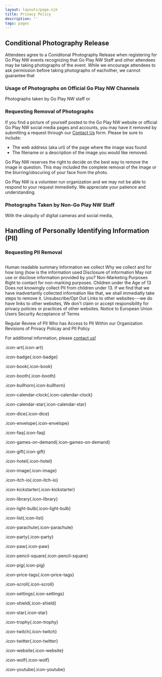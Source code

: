 ```yaml
---
layout: layouts/page.njk
title: Privacy Policy
description: ''
tags: pages
---
```


## Conditional Photography Release
Attendees agree to a Coniditonal Photography Release when registering for Go Play NW events recognizing that Go Play NW Staff and other attendees may be taking photographs of the event. While we encourage attendees to ask permission before taking photographs of eachother, we cannot guarantee that 

### Usage of Photographs on Official Go Play NW Channels
Photographs taken by Go Play NW staff or 

### Requesting Removal of Photographs
If you find a picture of yourself posted to the Go Play NW website or official Go Play NW social media pages and accounts, you may have it removed by submitting a request through our [Contact Us](/contact-us) form. Please be sure to include:

* The web address (aka url) of the page where the image was found 
* The filename or a description of the image you would like removed.

Go Play NW reserves the right to decide on the best way to remove the image in question. This may included the complete removal of the image or the blurring/obscuring of your face from the photo.

Go Play NW is a volunteer run organization and we may not be able to respond to your request immedietly. We appreciate your patience and understanding.

### Photographs Taken by Non-Go Play NW Staff
With the ubiquity of digital cameras and social media, 

## Handling of Personally Identifying Information (PII)
### Requesting PII Removal

## 

Human readable summary
Information we collect
Why we collect and for how long (how is the information used
Disclosure of information
May not use or disclose information provided by you?
Non-Marketing Purposes
Right to contact for non-marking purposes.
Children under the Age of 13
Does not knowingly collect PII from children under 13. If we find that we have inadvertantly collected information like that, we shall immediatly take steps to remove it.
Unsubscribe/Opt Out
Links to other websites---we do have links to other websites, We don't claim or accept responsibility for privacy policies or practices of other websites.
Notice to European Union Users
Security
Acceptance of Terms

Regular Review of PII
Who has Access to PII Within our Organization
Revisions of Privacy Policay and PII Policy



For additional information, please [contact us!](/contact-us)

.icon-art{.icon-art}

.icon-badge{.icon-badge}

.icon-book{.icon-book}

.icon-booth{.icon-booth}

.icon-bullhorn{.icon-bullhorn}

.icon-calendar-clock{.icon-calendar-clock}

.icon-calendar-star{.icon-calendar-star}

.icon-dice{.icon-dice}

.icon-envelope{.icon-envelope}

.icon-faq{.icon-faq}

.icon-games-on-demand{.icon-games-on-demand}

.icon-gift{.icon-gift}

.icon-hotel{.icon-hotel}

.icon-image{.icon-image}

.icon-itch-io{.icon-itch-io}

.icon-kickstarter{.icon-kickstarter}

.icon-library{.icon-library}

.icon-light-bulb{.icon-light-bulb}

.icon-list{.icon-list}

.icon-parachute{.icon-parachute}

.icon-party{.icon-party}

.icon-paw{.icon-paw}

.icon-pencil-square{.icon-pencil-square}

.icon-pig{.icon-pig}

.icon-price-tags{.icon-price-tags}

.icon-scroll{.icon-scroll}

.icon-settings{.icon-settings}

.icon-shield{.icon-shield}

.icon-star{.icon-star}

.icon-trophy{.icon-trophy}

.icon-twitch{.icon-twitch}

.icon-twitter{.icon-twitter}

.icon-website{.icon-website}

.icon-wolf{.icon-wolf}

.icon-youtube{.icon-youtube}